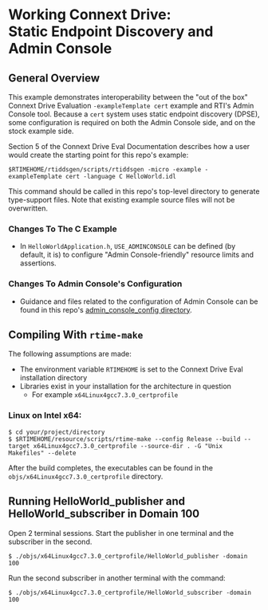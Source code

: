 # Working Connext Drive:  </br>Static Endpoint Discovery and Admin Console

## General Overview

This example demonstrates interoperability between the "out of the box" Connext Drive Evaluation `-exampleTemplate cert` example and RTI's Admin Console tool. Because a `cert` system uses static endpoint discovery (DPSE), some configuration is required on both the Admin Console side, and on the stock example side.

Section 5 of the Connext Drive Eval Documentation describes how a user would create the starting point for this repo's example:
```
$RTIMEHOME/rtiddsgen/scripts/rtiddsgen -micro -example -exampleTemplate cert -language C HelloWorld.idl
```
This command should be called in this repo's top-level directory to generate type-support files. Note that existing example source files will not be overwritten.

### Changes To The C Example
- In `HelloWorldApplication.h`, `USE_ADMINCONSOLE` can be defined (by default, it is) to configure "Admin Console-friendly" resource limits and assertions.
### Changes To Admin Console's Configuration
- Guidance and files related to the configuration of Admin Console can be found in this repo's [admin_console_config directory](./admin_console_config/).

## Compiling With `rtime-make`

The following assumptions are made:

* The environment variable `RTIMEHOME` is set to the Connext Drive Eval installation directory 
* Libraries exist in your installation for the architecture in question
    * For example `x64Linux4gcc7.3.0_certprofile` 

### Linux on Intel x64: 

    $ cd your/project/directory 
    $ $RTIMEHOME/resource/scripts/rtime-make --config Release --build --target x64Linux4gcc7.3.0_certprofile --source-dir . -G "Unix Makefiles" --delete

After the build completes, the executables can be found in the `objs/x64Linux4gcc7.3.0_certprofile` directory.

## Running HelloWorld_publisher and HelloWorld_subscriber in Domain 100

Open 2 terminal sessions. Start the publisher in one terminal and the subscriber in the second. 

    $ ./objs/x64Linux4gcc7.3.0_certprofile/HelloWorld_publisher -domain 100
    
Run the second subscriber in another terminal with the command:

    $ ./objs/x64Linux4gcc7.3.0_certprofile/HelloWorld_subscriber -domain 100 


